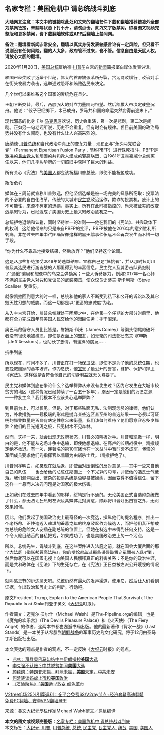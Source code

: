  <h2>名家专栏：美国危机中 请总统战斗到底</h2> <p class="notice"><b>大陆网友注意：本文中的链接除此处和文末的<a href="https://github.com/bannedbook/fanqiang" >翻墙</a>软件下载和<a href="https://github.com/killgcd/justmysocks/blob/master/README.md">翻墙推荐</a>链接外全部为禁网链接，未翻墙状态下打不开，请勿点击。此为文字版禁闻，欲看图文视频完整版和更多禁闻，请下载<a href="https://github.com/bannedbook/fanqiang">翻墙软件或APP</a>后翻墙上禁闻网。</p><p>备注：翻墙看新闻非常安全，翻墙以真实身份发表敏感言论有一定风险，但只看不说则没有任何风险，翻的人太多，政府管不过来，也不管。信息自由是天赋人权，请放心大胆的翻墙。</b></p>  <div class="entry"> <p>2020年11月20日，<a href="https://www.bannedbook.org/bnews/tag/%e7%be%8e%e5%9b%bd/" class="st_tag internal_tag" rel="tag" title="标签 美国 下的日志">美国</a><a href="https://www.bannedbook.org/bnews/tag/%e6%80%bb%e7%bb%9f/" class="st_tag internal_tag" rel="tag" title="标签 总统 下的日志">总统</a>唐纳德‧<a href="https://www.bannedbook.org/bnews/tag/%e5%b7%9d%e6%99%ae/" class="st_tag internal_tag" rel="tag" title="标签 川普 下的日志">川普</a>在白宫的<span class='wp_keywordlink_affiliate'><a href="https://www.bannedbook.org/" title="新闻">新闻</a></span>简报室向媒体发表讲话。</p> <p>和国已经失败了近半个世纪。伟大的首都被派系所分裂，贪污腐败横行﹐政治对手在街头被暴力袭击，选举通过恐吓和贿赂选民来决定。</p> <p>几个世纪以来维系这个国家的传统危在旦夕。</p> <p>王朝不断交替，最后，两股强大的对立力量隔河相望。然后凯撒大帝决定破釜沉舟。他说：“骰子已经掷下，木已成舟，罗马共和国的命运突然变得前途未卜。”</p> <p>现代邪恶的化身卡尔‧<span class='wp_keywordlink'><a href="https://www.bannedbook.org/forum2/topic105.html" title="《马克思的成魔之路》" target="_blank">马克思</a></span>喜欢说，历史会重演，第一次是悲剧，第二次是闹剧。正如另一句老话所说，历史不会重复，但有时会有规律。但目前美国的政治局势并没有什么闹剧，也没有什么让人兴高采烈的。</p> <p>唐纳德‧<a href="https://www.bannedbook.org/bnews/tag/%E5%B7%9D%E6%99%AE%E6%80%BB%E7%BB%9F/" class="st_tag internal_tag" rel="tag" title="标签 川普总统 下的日志">川普总统</a>和当代政治中真正的变革力量﹐现在正与“永久两党联合党”（Permanent Bipartisan Fusion Party﹐简称PBFP）进行殊死搏斗，PBFP是激进的<a href="https://www.bannedbook.org/bnews/tag/%e6%b0%91%e4%b8%bb%e5%85%9a%e4%ba%ba/" class="st_tag internal_tag" rel="tag" title="标签 民主党人 下的日志">民主党人</a>和顽固的共和党人组成的邪恶联盟，自1961年艾森豪威尔总统离任以来，他们几乎从华府的一切照旧中获得了巨大的利益。</p> <p>所有关心《宪法》的<a href="https://www.bannedbook.org/bnews/tag/%E7%BE%8E%E5%9B%BD%E4%BA%BA/" class="st_tag internal_tag" rel="tag" title="标签 美国人 下的日志">美国人</a>都应该祝福川普总统，即使不能祝他成功。</p>  <p>政治危机</p> <p>媒体在三周前就宣称川普败选，但他坚信选举是被一场完美的风暴所窃取：投票法的不必要的自由化改革，传统的大城市<a href="https://www.bannedbook.org/bnews/tag/%e6%b0%91%e4%b8%bb%e5%85%9a/" class="st_tag internal_tag" rel="tag" title="标签 民主党 下的日志">民主党</a>政治运作，欺诈的投票机，统计上的不可能性，来源不确定的选票。事实上，所有在此时被指控的、尚未被证实的改变选票的行为，已经造成了美国历史上最大的政治危机之一。</p> <p>总统拒绝退缩和认输，同时坚持唯一的准则——他在我们的《宪法》、共和政体下的权利﹐这给他带来的只是来自PBFP的批评，PBFP被他在2016年的意外胜利所刺痛，并在过去四年中试图确保像这样的黑天鹅事件永远不会再次发生而不惜一切手段。</p> <p>“你为什么不乖乖地接受结果，然后放弃？”他们坚持这个论调。</p> <p>这是从那些拒绝接受2016年的选举结果、宣称自己是“抵抗者”，并从那时起对川普及其选民进行游击战的人那里得到的丰富信息。民主党人及其游击队员炮制了“通俄”骗局和想像中的乌克兰弹劾案；一些人诉诸暴力，例如2017年一名心怀不满的民主党人对共和党议员的武装袭击，使众议员史蒂夫‧斯卡利斯（Steve Scalise）受重伤。</p> <p>就像凯撒回到意大利时一样，总统和他的家人不断受到私下和公开的诉讼以及其它毁灭性幻想的威胁。而这一切都是以“更高的忠诚度”为名。</p> <p>从入主白宫开始，川普总统就处于困境之中，在他第一个任期的大部分时间里，他都在全力完成四年前美国人民交给他的艰巨任务：排干沼泽。</p>  <p>奥巴马的留守人员比比皆是。詹姆斯‧科米（James Comey）等彻头彻尾的破坏者没有很快地被撤职。即使是表面上的盟友，如无奈的司法部长杰夫‧塞申斯（Jeff Sessions），也助长了悲情。有这样的朋友……</p> <p>抗争到底</p> <p>所以现在，时间不多了，川普正在打一场保卫战，即使不是为了他的总统任期，也要挽救国家的基本法律。作为总统，他<span class='wp_keywordlink'><a href="https://www.bannedbook.org/forum5/topic17.html" title="宣誓与预言" target="_blank">宣誓</a></span>了最公开的誓言，维护、保护和捍卫《宪法》。这样做是否符合他自己的切身利益就无关紧要了。</p> <p>民主党和媒体到底在争论什么？选举舞弊从来没有发生过？因为它发生在大城市较贫穷的地区（这种情况已经持续了一百五十多年），原因一定是他们的万恶之源——种族主义？我们根本不应该关心选举舞弊？</p> <p>到目前为止，可以预见。但是，对于那些铁面无私、法制观念强的律师，他们认为，补救措施——最极端的形式是抛弃某些选区甚至州的普选结果——必须以可证明的舞弊数量是否具有决定性意义来衡量，我们该如何看待？他们愿意容忍多少舞弊？他们的目光短浅之极，只见树木不见森林。</p> <p>然而，这样一来，就会出现无政府状态，川普必须叫板对手。川普和凯撒一样，明白的是，他不能从这场斗争中退缩，即使他想退缩。在高卢的长期战役中，凯撒规定绝不撤退。有一次，连著名的第10军团也在一次战斗中暂时溃不成军，懊恼的军团成员要求他们的指挥官以懦弱为由斩杀士兵。（凯撒拒绝了）。</p> <p>川普同样明白，如果现在就后退，即使面对压倒性的反对意见——其中一些来自他自己的队伍——也会给他的总统任期画上一个不光彩的句号，并使他的选民士气低落。我们漏洞百出、繁杂的投票系统是否容易被操纵，因而变得不值得信任，留下这样一个悬而未决的问题是对国家的极大伤害。</p>  <p>正如我们在过去四年中看到的那样，绥靖是行不通的。无论美国正式当选的总统做了什么，都无法让狂热的左派及其媒体走狗满意，除非将川普赶出白宫之外，无论效果如何。</p> <p>因此，他们发起了美国政治史上最奇怪的一次竞选，操纵他们的提名程序，推出一个老朽的、正快速迈入难堪的垂暮之年的终身政客作为候选人，而把他们真正想成为总统的危险女人安插在副总统的位置上，但她在初选中未得到任何支持。这是一个令人瞪目结舌的自私把戏，如果成功了，也是美国政治史上的一个污点。</p> <p>所以，总统先生，请战斗到底。在这些案件进入法庭之前，就在国会大厦后面的那个大法庭（指联邦最高法院），你的辩论能盖过那些摇唇鼓舌之辈而被人民听到，然后你就可以在国家电视上向美国人民解释真正的利害关系：不是你的政治生涯，而是共和政体在《宪法》下的生死存亡，在《宪法》正日益被左派公开蔑视的情况下。</p> <p>就叫感恩节的炉边聊天吧。总统仍然有最大的发声渠道，使用它，然后让人们看到证据，作出政治和历史上的判断。行动吧。</p> <p>原文President Trump, Explain to the American People That Survival of the Republic Is at Stake刊登于英文《<span class='wp_keywordlink_affiliate'><a href="http://www.epochtimes.com/" title="大纪元" target="_blank">大纪元</a></span>时报》。</p> <p>作者简介：迈克尔‧沃尔什（Michael Walsh）是The-Pipeline.org的编辑，也是《魔鬼的欢乐宫》（The Devil s Pleasure Palace）和《火天使》（The Fiery Angel）的作者，这两本书都由邂逅书局出版。他的最新著作《背水一战》（Last Stands）是一本关于从希腊到<span class='wp_keywordlink'><a href="https://www.bannedbook.org/forum2/topic1037.html" title="朝鲜战争——李奇微回忆录" target="_blank">朝鲜战争</a></span>的军事历史的文化研究，将于12月由圣马丁斯出版社出版。</p> <p>本文表达的观点是作者的观点，不一定反映《<a href="https://www.bannedbook.org/bnews/tag/%e5%a4%a7%e7%ba%aa%e5%85%83/" class="st_tag internal_tag" rel="tag" title="标签 大纪元 下的日志">大纪元</a>时报》的观点。</p>  <ul class='op-related-articles' title='相关阅读'> <li><a href='https://www.bannedbook.org/bnews/comments/20201130/1439525.html' target='_blank'>弗林：拜登奥巴马勾结中共伊朗操控<b>美国</b>大选</a></li> <li><a href='https://www.bannedbook.org/bnews/cbnews/20201130/1439513.html' target='_blank'>李克强不认账？中共脱贫如同<b>美国</b>大选</a></li> <li><a href='https://www.bannedbook.org/bnews/baitai/20201130/1439511.html' target='_blank'>颜纯鈎：特朗普未输，拜登未赢，<b>美国</b>未定，中共未安</a></li> <li><a href='https://www.bannedbook.org/bnews/baitai/20201130/1439509.html' target='_blank'>何清涟谈蚂蚁上市和<b>美国</b>政治</a></li> <li><a href='https://www.bannedbook.org/bnews/bannedvideo/20201130/1439480.html' target='_blank'>《石涛聚焦》「<b>美国</b>选举政变 颜色革命</a></li> </ul> <p class="texttj"> <a href="https://www.bannedbook.org/forum23/topic22702.html" target="_blank">V2free机场25%引荐返利：全平台免费SS/V2ray节点+经济套餐高速翻墙</a><br/> <a href="https://github.com/bannedbook/fanqiang/wiki/%E7%A6%81%E9%97%BB%E7%BD%91%E5%AE%89%E5%8D%93%E7%BF%BB%E5%A2%99%E6%96%B0%E9%97%BBAPP" target="_blank">免费PC翻墙、安卓VPN翻墙APP</a></p><p> 来源：英文大纪元专栏作家Michael Walsh撰文／原泉编译 </p><a name='sharetosocial'></a>       <div><b>本文的图文或视频完整版</b>：<a href='https://www.bannedbook.org/bnews/comments/20201130/1439532.html'>名家专栏：美国危机中 请总统战斗到底</a></div>  </div><!--END ENTRY--> <div class="postfooter"> <div>本文标签：<a href="https://www.bannedbook.org/bnews/tag/%e5%a4%a7%e7%ba%aa%e5%85%83/" rel="tag">大纪元</a>, <a href="https://www.bannedbook.org/bnews/tag/%e5%b7%9d%e6%99%ae/" rel="tag">川普</a>, <a href="https://www.bannedbook.org/bnews/tag/%E5%B7%9D%E6%99%AE%E6%80%BB%E7%BB%9F/" rel="tag">川普总统</a>, <a href="https://www.bannedbook.org/bnews/tag/%e6%80%bb%e7%bb%9f/" rel="tag">总统</a>, <a href="https://www.bannedbook.org/bnews/tag/%e6%b0%91%e4%b8%bb%e5%85%9a/" rel="tag">民主党</a>, <a href="https://www.bannedbook.org/bnews/tag/%e6%b0%91%e4%b8%bb%e5%85%9a%e4%ba%ba/" rel="tag">民主党人</a>, <a href="https://www.bannedbook.org/bnews/tag/%e7%bb%9f%e6%88%98/" rel="tag">统战</a>, <a href="https://www.bannedbook.org/bnews/tag/%e7%be%8e%e5%9b%bd/" rel="tag">美国</a>, <a href="https://www.bannedbook.org/bnews/tag/%E7%BE%8E%E5%9B%BD%E4%BA%BA/" rel="tag">美国人</a></div>  </div><!--END POSTFOOTER--> 